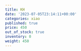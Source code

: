 ```yaml
---
title: KH
date: '2023-07-05T23:14:11+00:00'
categories: xiao
published: true
price: 450
out_of_stock: true
inventory: 0
weight: 450
---
```



